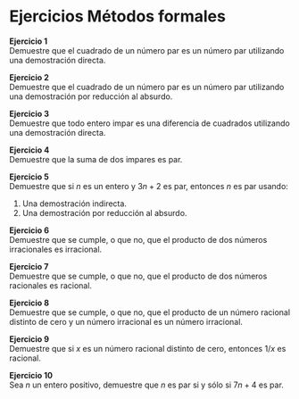 # Ejercicios Métodos formales

**Ejercicio 1**  
Demuestre que el cuadrado de un número par es un número par utilizando una demostración directa.

**Ejercicio 2**  
Demuestre que el cuadrado de un número par es un número par utilizando una demostración por reducción al absurdo.

**Ejercicio 3**  
Demuestre que todo entero impar es una diferencia de cuadrados utilizando una demostración directa.

**Ejercicio 4**  
Demuestre que la suma de dos impares es par.

**Ejercicio 5**  
Demuestre que si $n$ es un entero y $3n + 2$ es par, entonces $n$ es par usando:

1. Una demostración indirecta.  
2. Una demostración por reducción al absurdo.

**Ejercicio 6**  
Demuestre que se cumple, o que no, que el producto de dos números irracionales es irracional.

**Ejercicio 7**  
Demuestre que se cumple, o que no, que el producto de dos números racionales es racional.

**Ejercicio 8**  
Demuestre que se cumple, o que no, que el producto de un número racional distinto de cero y un número irracional es un número irracional.

**Ejercicio 9**  
Demuestre que si $x$ es un número racional distinto de cero, entonces $1/x$ es racional.

**Ejercicio 10**  
Sea $n$ un entero positivo, demuestre que $n$ es par si y sólo si $7n + 4$ es par.
